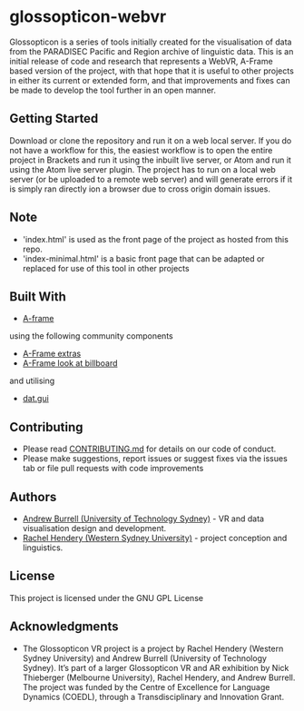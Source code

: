 # glossopticon-webvr

Glossopticon is a series of tools initially created for the visualisation of data from the PARADISEC Pacific and Region archive of linguistic data. This is an initial release of code and research that represents a WebVR, A-Frame based version of the project, with that hope that it is useful to other projects in either its current or extended form, and that improvements and fixes can be made to develop the tool further in an open manner. 

## Getting Started

Download or clone the repository and run it on a web local server. If you do not have a workflow for this, the easiest workflow is to open the entire project in Brackets and run it using the inbuilt live server, or Atom and run it using the Atom live server plugin. The project has to run on a local web server (or be uploaded to a remote web server) and will generate errors if it is simply ran directly ion a browser due to cross origin domain issues.

## Note

* 'index.html' is used as the front page of the project as hosted from this repo. 
* 'index-minimal.html' is a basic front page that can be adapted or replaced for use of this tool in other projects

## Built With

* [A-frame](https://aframe.io/)

using the following community components

* [A-Frame extras](https://github.com/donmccurdy/aframe-extras)
* [A-Frame look at billboard](https://github.com/blairmacintyre/aframe-look-at-billboard-component)

and utilising

* [dat.gui](https://github.com/dataarts/dat.gui)

## Contributing

* Please read [CONTRIBUTING.md](https://github.com/clavis-magna/glossopticon-webvr/blob/master/CONTRIBUTING.md) for details on our code of conduct.
* Please make suggestions, report issues or suggest fixes via the issues tab or file pull requests with code improvements

## Authors

* [Andrew Burrell (University of Technology Sydney)](https://uts.edu.au/staff/andrew.burrell) - VR and data visualisation design and development.
* [Rachel Hendery (Western Sydney University)](https://www.westernsydney.edu.au/staff_profiles/uws_profiles/doctor_rachel_hendery) - project conception and linguistics.

## License

This project is licensed under the GNU GPL License

## Acknowledgments

* The Glossopticon VR project is a project by Rachel Hendery (Western Sydney University) and Andrew Burrell (University of Technology Sydney). It’s part of a larger Glossopticon VR and AR exhibition by Nick Thieberger (Melbourne University), Rachel Hendery, and Andrew Burrell. The project was funded by the Centre of Excellence for Language Dynamics (COEDL), through a Transdisciplinary and Innovation Grant.



